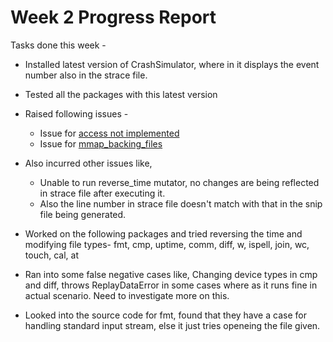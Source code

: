 # Week 2 Progress Report

Tasks done this week - 

* Installed latest version of CrashSimulator, where in it displays the event number also in the strace file.

* Tested all the packages with this latest version

* Raised following issues -
  * Issue for [access not implemented](https://github.com/pkmoore/rrapper/issues/56)
  * Issue for [mmap_backing_files](https://github.com/pkmoore/rrapper/issues/55)
  
* Also incurred other issues like,
  * Unable to run reverse_time mutator, no changes are being reflected in strace file after executing it.
  * Also the line number in strace file doesn't match with that in the snip file being generated.
  
* Worked on the following packages and tried reversing the time and modifying file types- 
  fmt, cmp,	uptime, comm,	diff,	w, ispell,	join, wc,	touch, cal,	at	 
  
* Ran into some false negative cases like,
  Changing device types in cmp and diff, throws ReplayDataError in some cases where as it runs fine in actual scenario. Need     to investigate more on this.

* Looked into the source code for fmt, found that they have a case for handling standard input stream, else it just tries       openeing the file given.

  
  
